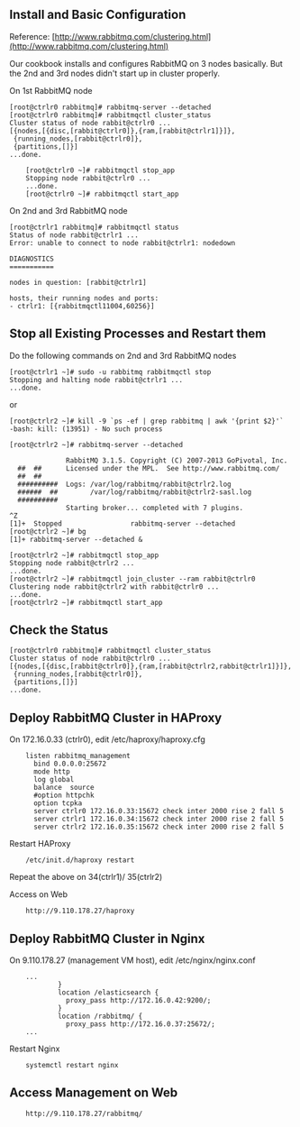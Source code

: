 ## Install and Basic Configuration

Reference: [http://www.rabbitmq.com/clustering.html](http://www.rabbitmq.com/clustering.html)

Our cookbook installs and configures RabbitMQ on 3 nodes basically. But the 2nd and 3rd nodes didn't start up in cluster properly.

On 1st RabbitMQ node    

	[root@ctrlr0 rabbitmq]# rabbitmq-server --detached
	[root@ctrlr0 rabbitmq]# rabbitmqctl cluster_status
	Cluster status of node rabbit@ctrlr0 ...
	[{nodes,[{disc,[rabbit@ctrlr0]},{ram,[rabbit@ctrlr1]}]},
	 {running_nodes,[rabbit@ctrlr0]},
	 {partitions,[]}]
	...done.

        [root@ctrlr0 ~]# rabbitmqctl stop_app
        Stopping node rabbit@ctrlr0 ...
        ...done.
        [root@ctrlr0 ~]# rabbitmqctl start_app

	
On 2nd and 3rd RabbitMQ node

	[root@ctrlr1 rabbitmq]# rabbitmqctl status
	Status of node rabbit@ctrlr1 ...
	Error: unable to connect to node rabbit@ctrlr1: nodedown
	
	DIAGNOSTICS
	===========
	
	nodes in question: [rabbit@ctrlr1]
	
	hosts, their running nodes and ports:
	- ctrlr1: [{rabbitmqctl11004,60256}]
	
## Stop all Existing Processes and Restart them
Do the following commands on 2nd and 3rd RabbitMQ nodes

	[root@ctrlr1 ~]# sudo -u rabbitmq rabbitmqctl stop
	Stopping and halting node rabbit@ctrlr1 ...
	...done.


or


	[root@ctrlr2 ~]# kill -9 `ps -ef | grep rabbitmq | awk '{print $2}'`
	-bash: kill: (13951) - No such process
	
	[root@ctrlr2 ~]# rabbitmq-server --detached
	
	              RabbitMQ 3.1.5. Copyright (C) 2007-2013 GoPivotal, Inc.
	  ##  ##      Licensed under the MPL.  See http://www.rabbitmq.com/
	  ##  ##
	  ##########  Logs: /var/log/rabbitmq/rabbit@ctrlr2.log
	  ######  ##        /var/log/rabbitmq/rabbit@ctrlr2-sasl.log
	  ##########
	              Starting broker... completed with 7 plugins.
	^Z
	[1]+  Stopped                 rabbitmq-server --detached
	[root@ctrlr2 ~]# bg
	[1]+ rabbitmq-server --detached &
	
	[root@ctrlr2 ~]# rabbitmqctl stop_app
	Stopping node rabbit@ctrlr2 ...
	...done.
	[root@ctrlr2 ~]# rabbitmqctl join_cluster --ram rabbit@ctrlr0
	Clustering node rabbit@ctrlr2 with rabbit@ctrlr0 ...
	...done.
	[root@ctrlr2 ~]# rabbitmqctl start_app
	
## Check the Status

	[root@ctrlr0 rabbitmq]# rabbitmqctl cluster_status
	Cluster status of node rabbit@ctrlr0 ...
	[{nodes,[{disc,[rabbit@ctrlr0]},{ram,[rabbit@ctrlr2,rabbit@ctrlr1]}]},
	 {running_nodes,[rabbit@ctrlr0]},
	 {partitions,[]}]
	...done.
	
## Deploy RabbitMQ Cluster in HAProxy

On 172.16.0.33 (ctrlr0), edit /etc/haproxy/haproxy.cfg

        listen rabbitmq_management
          bind 0.0.0.0:25672
          mode http
          log global
          balance  source
          #option httpchk
          option tcpka
          server ctrlr0 172.16.0.33:15672 check inter 2000 rise 2 fall 5
          server ctrlr1 172.16.0.34:15672 check inter 2000 rise 2 fall 5
          server ctrlr2 172.16.0.35:15672 check inter 2000 rise 2 fall 5

Restart HAProxy

        /etc/init.d/haproxy restart

Repeat the above on 34(ctrlr1)/ 35(ctrlr2)

Access on Web

        http://9.110.178.27/haproxy


## Deploy RabbitMQ Cluster in Nginx

On 9.110.178.27 (management VM host), edit /etc/nginx/nginx.conf

        ...
                }
                location /elasticsearch {
                  proxy_pass http://172.16.0.42:9200/;
                }
                location /rabbitmq/ {
                  proxy_pass http://172.16.0.37:25672/;
        ...

Restart Nginx

        systemctl restart nginx

## Access Management on Web

        http://9.110.178.27/rabbitmq/

